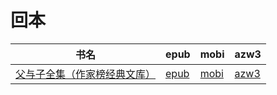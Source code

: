 # 回本

| 书名 | epub | mobi | azw3 |
| --- | --- | --- | --- |
| [父与子全集（作家榜经典文库）](http://ct.dalanmei.com/f/31084289-571772900-202b95) | [epub](http://ct.dalanmei.com/f/31084289-571772900-202b95) | [mobi](http://ct.dalanmei.com/f/31084289-571598163-87c6de) | [azw3](http://ct.dalanmei.com/f/31084289-571918141-d23203) |
